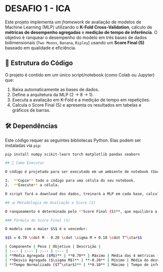 # DESAFIO 1 - ICA

Este projeto implementa um *framework* de avaliação de modelos de Machine Learning (MLP) utilizando o **K-Fold Cross-Validation**, cálculo de **métricas de desempenho agregadas** e **medição de tempo de inferência**. O objetivo é ranquear o desempenho do modelo em três bases de dados bidimensionais (`Two Moons`, `Banana`, `Ripley`) usando um **Score Final (S)** baseado em qualidade e eficiência.

## 📄 Estrutura do Código

O projeto é contido em um único script/notebook (como Colab ou Jupyter) que:

1. Baixa automaticamente as bases de dados.
2. Define a arquitetura da MLP (2 $\rightarrow$ 8 $\rightarrow$ 1).
3. Executa a avaliação em K-Fold e a medição de tempo em repetições.
4. Calcula o Score Final (S) e apresenta os resultados em tabelas e gráficos de barras.

## 🛠️ Dependências

Este código requer as seguintes bibliotecas Python. Elas podem ser instaladas via `pip`:

```bash
pip install numpy scikit-learn torch matplotlib pandas seaborn

## 🚀 Como Executar

O código é projetado para ser executado em um ambiente de notebook (Google Colab ou Jupyter), pois utiliza comandos shell (`!wget`) para baixar as bases de dados e blocos de código sequenciais.

1.  **Copie** todo o código para uma célula do seu notebook.
2.  **Execute** a célula.

O script fará o download dos dados, treinará a MLP em cada base, calculará todas as métricas ($M$, $\sigma M$, $T^\star$) e exibirá o ranqueamento final em formato de tabela e gráficos comparativos.

## 📊 Metodologia de Avaliação e Score (S)

O ranqueamento é determinado pelo **Score Final (S)**, que equilibra a qualidade preditiva e a eficiência.

### Fórmula do Score Final (S)

O modelo com o maior $S$ é o vencedor:

$$S = 0.70 \cdot M - 0.20 \cdot \sigma M + 0.10 \cdot T^\star$$

| Componente | Peso | Objetivo | Descrição |
| :--- | :--- | :--- | :--- |
| **Média Agregada ($M$)** | **0.70** | Máximo | Média das 4 métricas (Acc, Prec, Rec, F1) do K-Fold. **Qualidade Preditiva.** |
| **Desvio Agregado ($\sigma M$)** | **-0.20** | Mínimo | Média do desvio padrão das 4 métricas. **Estabilidade/Robustez.** |
| **Tempo Normalizado ($T^\star$)** | **0.10** | Máximo | Tempo de inferência normalizado e invertido. **Eficiência/Latência.** |
